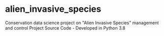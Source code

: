 # alien_invasive_species
Conservation data science project on "Alien Invasive Species" management and control
Project Source Code - Developed in Python 3.8
